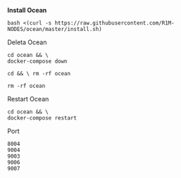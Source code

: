 <b> Install Ocean </b>

```
bash <(curl -s https://raw.githubusercontent.com/R1M-NODES/ocean/master/install.sh)
```

Deleta Ocean 

```
cd ocean && \
docker-compose down
```

```
cd && \ rm -rf ocean
```

```
rm -rf ocean
```


Restart Ocean 

```
cd ocean && \
docker-compose restart
```

Port

```
8004
9004
9003
9006
9007
```
